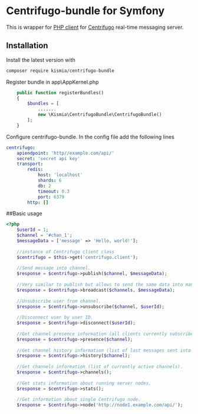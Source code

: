# Centrifugo-bundle for Symfony
This is wrapper for [PHP client](https://github.com/oleh-ozimok/php-centrifugo) for [Centrifugo](https://github.com/centrifugal/centrifugo) real-time messaging server.

## Installation

Install the latest version with

```bash
composer require kismia/centrifugo-bundle
```

Register bundle in app\AppKernel.php

```php
    public function registerBundles()
    {
        $bundles = [
            .......
            new \Kismia\CentrifugoBundle\CentrifugoBundle()
        ];
    }
```

Configure centrifugo-bundle. In the config file add the following lines

```yaml
centrifugo:
    apiendpoint: 'http//example.com/api/'
    secret: 'secret api key'
    transport:
        redis:
            host: 'localhost'
            shards: 6
            db: 2
            timeout: 0.3
            port: 6379
        http: []
```

##Basic usage

```php
<?php
    $userId = 1;
    $channel = '#chan_1';
    $messageData = ['message' => 'Hello, world!'];
    
    //instance of Centrifugo client class
    $centrifugo = $this->get('centrifugo.client');
    
    //Send message into channel.
    $response = $centrifugo->publish($channel, $messageData);
            
    //Very similar to publish but allows to send the same data into many channels.
    $response = $centrifugo->broadcast($channels, $messageData);        
            
    //Unsubscribe user from channel.
    $response = $centrifugo->unsubscribe($channel, $userId);
            
    //Disconnect user by user ID.
    $response = $centrifugo->disconnect($userId);
            
    //Get channel presence information (all clients currently subscribed on this channel).
    $response = $centrifugo->presence($channel);
            
    //Get channel history information (list of last messages sent into channel).
    $response = $centrifugo->history($channel);
            
    //Get channels information (list of currently active channels).
    $response = $centrifugo->channels();
            
    //Get stats information about running server nodes.
    $response = $centrifugo->stats();
            
    //Get information about single Centrifugo node.
    $response = $centrifugo->node('http://node1.example.com/api/');    
```


